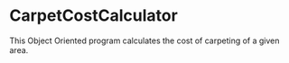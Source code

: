 # CarpetCostCalculator
This Object Oriented program calculates the cost of carpeting of a given area.

